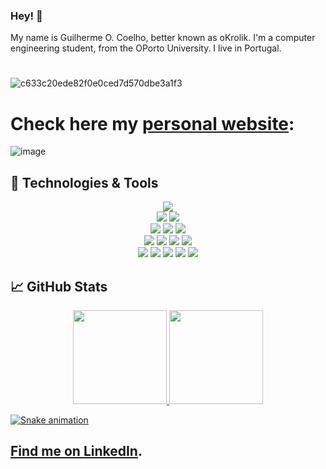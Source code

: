 ### Hey! 👋

My name is Guilherme O. Coelho, better known as oKrolik.
I'm a computer engineering student, from the OPorto University. I live in Portugal. 

#

![c633c20ede82f0e0ced7d570dbe3a1f3](https://user-images.githubusercontent.com/70382532/138322189-2db8df52-9dcb-40a0-88a8-c365466bd33d.gif)

# Check here my [personal website][1]:
![image](https://user-images.githubusercontent.com/93000522/210244649-2d61fb2f-0dc7-496b-8d3e-af7bcea18e56.png)

## 🔧 Technologies & Tools
<div align="center">
  <img src="https://img.shields.io/badge/Code-React-informational?style=plastic&logo=react&logoColor=a9fef7&color=important" target="_blank">
</div>
<div align="center">
  <img src="https://img.shields.io/badge/Code-CSS-informational?style=plastic&logo=css3&logoColor=a9fef7&color=important" target="_blank">
  <img src="https://img.shields.io/badge/Code-HTML-informational?style=plastic&logo=html5&logoColor=a9fef7&color=important" target="_blank">
</div>
<div align="center">
  <img src="https://img.shields.io/badge/Code-django-informational?style=plastic&logo=c&logoColor=a9fef7&color=important" target="_blank">
  <img src="https://img.shields.io/badge/Code-python-informational?style=plastic&logo=c&logoColor=a9fef7&color=important" target="_blank">
  <img src="https://img.shields.io/badge/Tools-PostgreSQL-informational?style=plastic&logo=postgresql&logoColor=a9fef7&color=important" target="_blank">
</div>
<div align="center">
  <img src="https://img.shields.io/badge/Code-JavaScript-informational?style=plastic&logo=javascript&logoColor=a9fef7&color=important" target="_blank">
  <img src="https://img.shields.io/badge/Code-C++-informational?style=plastic&logo=c&logoColor=a9fef7&color=important" target="_blank">
  <img src="https://img.shields.io/badge/Code-Java-informational?style=plastic&logo=java&logoColor=a9fef7&color=important" target="_blank">
  <img src="https://img.shields.io/badge/Code-C-informational?style=plastic&logo=c&logoColor=a9fef7&color=important" target="_blank">
</div>
<div align="center">
  <img src="https://img.shields.io/badge/Code-haskell-informational?style=plastic&logo=c&logoColor=a9fef7&color=important" target="_blank">
  <img src="https://img.shields.io/badge/OS-Linux-informational?style=plastic&logo=linux&logoColor=a9fef7&color=important" target="_blank">
  <img src="https://img.shields.io/badge/OS-Windows-informational?style=plastic&logo=windows&logoColor=a9fef7&color=important" target="_blank">
  <img src="https://img.shields.io/badge/Editor-pycharm-informational?style=plastic&logo=intellij-idea&logoColor=a9fef7&color=important" target="_blank">
  <img src="https://img.shields.io/badge/Editor-VSCode-informational?style=plastic&logo=visual-studio-code&logoColor=a9fef7&color=important" target="_blank">
</div>

## &#x1f4c8; GitHub Stats

<div align="center">
  <a href="https://github.com/oKrolik">
  <img height="150em" src="https://github-readme-stats.vercel.app/api?username=oKrolik&show_icons=true&theme=darcula"/>
  <img height="150em" src="https://github-readme-stats.vercel.app/api/top-langs/?username=oKrolik&layout=compact&theme=darcula"/>
</div>
  
  ![Snake animation](https://github.com/oKrolik/oKrolik/blob/output/github-contribution-grid-snake.svg)

## Find me on [LinkedIn][3].

[1]: https://gcoelho.netlify.app/
[3]: https://www.linkedin.com/in/guilherme-coelho-a044ab1b6/
  
  
  
  
